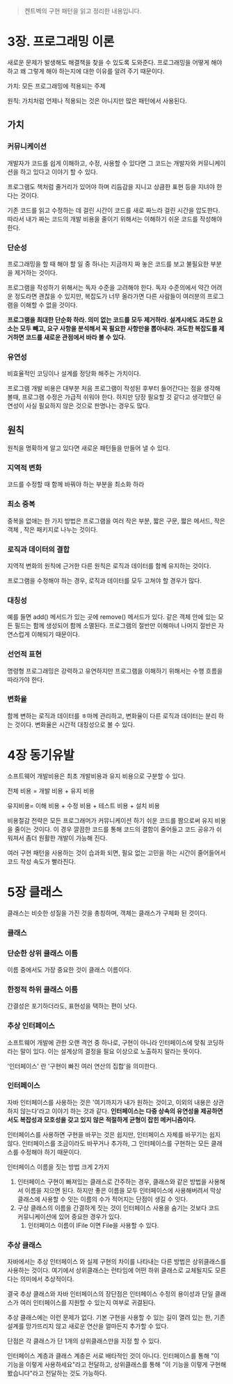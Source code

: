 > 켄트벡의 구현 패턴을 읽고 정리한 내용입니다. 





# 3장. 프로그래밍 이론 

새로운 문제가 발생해도 해결책을 찾을 수 있도록 도와준다. 프로그래밍을 어떻게 해야 하고 왜 그렇게 해야 하는지에 대한 이유를 알려 주기 때문이다. 

가치: 모든 프로그래밍에 적용되는 주제

원칙: 가치처럼 언제나 적용되는 것은 아니지만 많은 패턴에서 사용된다. 





## 가치

### 커뮤니케이션

개발자가 코드를 쉽게 이해하고, 수정, 사용할 수 있다면 그 코드는 개발자와 커뮤니케이션을 하고 있다고 이야기 할 수 있다.

프로그램도 책처럼 줄거리가 있어야 하며 리듬감을 지니고 상큼한 표현 등을 지녀야 한다는 것이다. 

기존 코드를 읽고 수정하는 데 걸린 시간이 코드를 새로 짜느라 걸린 시간을 압도한다. 따라서 내가 짜는 코드의 개발 비용을 줄이기 위해서는 이해하기 쉬운 코드를 작성해야 한다. 



### 단순성

프로그래밍을 할 때 해야 할 일 중 하나는 지금까지 짜 놓은 코드를 보고 불필요한 부분을 제거하는 것이다. 

프로그램을 작성하기 위해서는 독자 수준을 고려해야 한다. 독자 수준의에서 약간 어려운 정도라면 괜찮을 수 있지만, 복잡도가 너무 올라가면 다른 사람들이 여러분의 프로그램을 이해할 수 없을 것이다.

**프로그램을 최대한 단순화 하라. 의미 없는 코드를 모두 제거하라. 설계시에도 과도한 요소는 모두 빼고, 요구 사항을 분석해서 꼭 필요한 사항만을 뽑아내라. 과도한 복잡도를 제거하면 코드를 새로운 관점에서 바라 볼 수 있다.**



### 유연성

비효율적인 코딩이나 설계를 정당화 해주는 가치이다. 

프로그램 개발 비용은 대부분 처음 프로그램이 작성된 후부터 들어간다는 점을 생각해 볼때, 프로그램 수정은 가급적 쉬워야 한다. 하지만 당장 필요할 것 같다고 생각했던 유연성이 사실 필요하지 않은 것으로 판명나는 경우도 많다. 



## 원칙

원칙을 명확하게 알고 있다면 새로운 패턴들을 만들어 낼 수 있다. 



### 지역적 변화

코드를 수정할 때 함께 바꿔야 하는 부분을 최소화 하라 



### 최소 중복

중복을 없애는 한 가지 방법은 프로그램을 여러 작은 부분, 짧은 구문, 짧은 메서드, 작은 객체 , 작은 패키지로 나누는 것이다. 



### 로직과 데이터의 결합 

지역적 변화의 원칙에 근거한 다른 원칙은 로직과 데이터를 함께 유지하는 것이다. 

프로그램을 수정해야 하는 경우, 로직과 데이터를 모두 고쳐야 할 경우가 많다. 



### 대칭성

예를 들면 add() 메서드가 있는 곳에 remove() 메서드가 있다. 같은 객체 안에 있는 모든 필드는 함께 생성되어 함께 소멸된다. 프로그램의 절반만 이해마녀 나머지 절반은 자연스럽게 이해되기 때문이다. 



### 선언적 표현

명령형 프로그래밍은 강력하고 유연하지만 프로그램을 이해하기 위해서는 수행 흐름을 따라가야 한다. 



### 변화율

함께 변하는 로직과 데이터를 ㅎ마께 관리하고, 변화율이 다른 로직과 데이터는 분리 하는 것이다. 변화율은 시간적 대칭성으로 볼 수 있다. 



# 4장 동기유발

소프트웨어 개발비용은 최초 개발비용과 유지 비용으로 구분할 수 있다.

전체 비용 = 개발 비용 + 유지 비용

유지비용= 이해 비용 + 수정 비용 + 테스트 비용 + 설치 비용

비용절감 전략은 모든 프로그래머가 커뮤니케이션 하기 쉬운 코드를 짬으로써 유지 비용을 줄이는 것이다. 이 경우 깔끔한 코드를 통해 코드의 결함이 줄어들고 코드 공유가 쉬워져서 좀더 원활한 개발이 가능해 진다. 

여러 구현 패턴을 사용하는 것이 습과화 되면, 필요 없는 고민을 하는 시간이 줄어들어서 코드 작성 속도가 빨라진다. 



# 5장 클래스 

클래스는 비슷한 성질을 가진 것을 총칭하며, 객체는 클래스가 구체화 된 것이다.



### 클래스 



### 단순한 상위 클래스 이름 

이름 중에서도 가장 중요한 것이 클래스 이름이다. 



### 한정적 하위 클래스 이름

간결성은 포기하더라도, 표현성을 택하는 편이 낫다. 



### 추상 인터페이스

소프트웨어 개발에 관한 오랜 격언 중 하나로, 구현이 아니라 인터페이스에 맞춰 코딩하라는 말이 있다. 이는 설계상의 결정을 필요 이상으로 노출하지 말라는 뜻이다. 

'인터페이스' 란 '구현이 빠진 여러 연산의 집합'을 의미한다. 



### 인터페이스

자바 인터페이스를 사용하는 것은 '여기까지가 내가 원하는 것이고, 이외의 내용은 상관하지 않는다'라고 이야기 하는 것과 같다. **인터페이스는 다중 상속의 유연성을 제공하면서도 복잡성과 모호성을 갖고 있지 않은 적절하게 균형이 잡힌 메커니즘이다.**

인터페이스를 사용하면 구현을 바꾸는 것은 쉽지만, 인터페이스 자체를 바꾸기는 쉽지 않다. 인터페이스를 조금이라도 바꾸거나 추가하, 그 인터페이스를 구현하는 모든 클래스를 수정해야 하기 때문이다. 

인터페이스 이름을 짓는 방법 크게 2가지 

1. 인터페이스 구현이 빠져있는 클래스로 간주하는 경우, 클래스와 같은 방법을 사용해서 이름을 지으면 된다. 하지만 좋은 이름을 모두 인터페이스에 사용해버려서 막상 클래스에 사용할 수 잇는 이름의 수가 적어지는 단점이 생길 수 잇다. 
2. 구상 클래스의 이름을 간결하게 짓는 것이 인터페이스 사용을 숨기는 것보다 코드 커뮤니케이션에 있어 중요한 경우가 있다. 
   1. 인터페이스 이름이 IFile 이면 File을 사용할 수 있다. 



### 추상 클래스 

자바에서는 추상 인터페이스 와 실제 구현의 차이를 나타내는 다른 방법은 상위클래스를 사용하는 것이다. 여기에서 상위클래스는 런타임에 어떤 하위 클래스로 교체될지도 모른다는 의미에서 추상적이다. 

결국 추상 클래스와 자바 인터페이스의 장단점은 인터페이스 수정의 용이성과 단일 클래스가 여러 인터페이스를 지원할 수 있는지 여부로 귀결된다. 

추상 클래스에는 이런 문제가 없다. 기본 구현을 사용할 수 있는 길이 열려 있는 한, 기존 설계를 망가뜨리지 않고 새로운 연산을 얼마든지 추가할 수 있다. 

단점은 각 클래스가 단 1개의 상위클래스만을 지정 할 수 있다. 

인터페이스 계층과 클래스 계층은 서로 배타적인 것이 아니다. 인터페이스를 통해 "이 기능을 이렇게 사용하세요"라고 전달하고, 상위클래스를 통해 "이 기능을 이렇게 구현해봤습니다"라고 전달하는 것도 가능하다. 